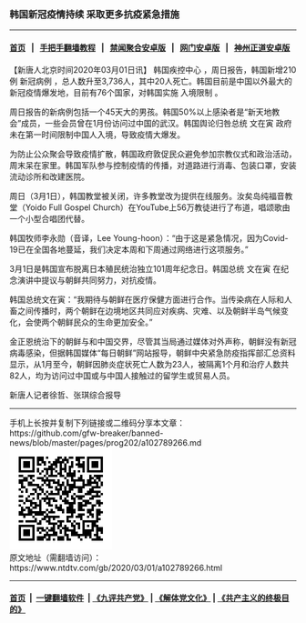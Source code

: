### 韩国新冠疫情持续 采取更多抗疫紧急措施
------------------------

#### [首页](https://github.com/gfw-breaker/banned-news/blob/master/README.md) &nbsp;&nbsp;|&nbsp;&nbsp; [手把手翻墙教程](https://github.com/gfw-breaker/guides/wiki) &nbsp;&nbsp;|&nbsp;&nbsp; [禁闻聚合安卓版](https://github.com/gfw-breaker/bn-android) &nbsp;&nbsp;|&nbsp;&nbsp; [网门安卓版](https://github.com/oGate2/oGate) &nbsp;&nbsp;|&nbsp;&nbsp; [神州正道安卓版](https://github.com/SzzdOgate/update) 



<div><div class="post_content" itemprop="articleBody">
 <p>
  【新唐人北京时间2020年03月01日讯】
  <ok href="https://www.ntdtv.com/gb/韩国疾控中心.htm">
   韩国疾控中心
  </ok>
  ，周日报告，韩国新增210例
  <ok href="https://www.ntdtv.com/gb/新冠病例.htm">
   新冠病例
  </ok>
  ，总人数升至3,736人，其中20人死亡。韩国目前是中国以外最大的新冠疫情爆发地，目前有76个国家，对韩国实施
  <ok href="https://www.ntdtv.com/gb/入境限制.htm">
   入境限制
  </ok>
  。
 </p>
 <p>
  周日报告的新病例包括一个45天大的男孩。韩国50%以上感染者是“新天地教会”成员，一些会员曾在1月份访问过中国的武汉。韩国舆论归咎总统
  <ok href="https://www.ntdtv.com/gb/文在寅.htm">
   文在寅
  </ok>
  政府未在第一时间限制中国人入境，导致疫情大爆发。
 </p>
 <p>
  为防止公众聚会导致疫情扩散，韩国政府敦促民众避免参加宗教仪式和政治活动，周末呆在家里。韩国军队参与控制疫情的传播，对道路进行消毒、包装口罩，安装流动诊所和改建医院。
 </p>
 <p>
  周日（3月1日），韩国教堂被关闭，许多教堂改为提供在线服务。汝矣岛纯福音教堂（Yoido Full Gospel Church）在YouTube上56万教徒进行了布道，唱颂歌由一个小型合唱团代替。
 </p>
 <p>
  韩国牧师李永勋（音译，Lee Young-hoon）：“由于这是紧急情况，因为Covid-19已在全国各地蔓延，我们决定本周和下周通过网络进行这项服务。”
 </p>
 <p>
  3月1日是韩国宣布脱离日本殖民统治独立101周年纪念日。韩国总统
  <ok href="https://www.ntdtv.com/gb/文在寅.htm">
   文在寅
  </ok>
  在纪念演讲中提议与朝鲜共同努力，对抗疫情。
 </p>
 <p>
  韩国总统文在寅：“我期待与朝鲜在医疗保健方面进行合作。当传染病在人际和人畜之间传播时，两个朝鲜在边境地区共同应对疾病、灾难、以及朝鲜半岛气候变化，会使两个朝鲜民众的生命更加安全。”
 </p>
 <p>
  金正恩统治下的朝鲜与和中国交界，尽管其当局通过媒体对外声称，朝鲜没有新冠病毒感染，但据韩国媒体“每日朝鲜”网站报导，朝鲜中央紧急防疫指挥部汇总资料显示，从1月至今，朝鲜因肺炎症状死亡人数为23人，被隔离1个月和治疗人数共82人，均为访问过中国或与中国人接触过的留学生或贸易人员。
 </p>
 <p>
  新唐人记者徐哲、张琪综合报导
 </p>
 <div class="single_ad">
 </div>
</div>
</div>
<hr/>
手机上长按并复制下列链接或二维码分享本文章：<br/>
https://github.com/gfw-breaker/banned-news/blob/master/pages/prog202/a102789266.md <br/>
<a href='https://github.com/gfw-breaker/banned-news/blob/master/pages/prog202/a102789266.md'><img src='https://github.com/gfw-breaker/banned-news/blob/master/pages/prog202/a102789266.md.png'/></a> <br/>
原文地址（需翻墙访问）：https://www.ntdtv.com/gb/2020/03/01/a102789266.html


------------------------
#### [首页](https://github.com/gfw-breaker/banned-news/blob/master/README.md) &nbsp;|&nbsp; [一键翻墙软件](https://github.com/gfw-breaker/nogfw/blob/master/README.md) &nbsp;| [《九评共产党》](https://github.com/gfw-breaker/9ping.md/blob/master/README.md#九评之一评共产党是什么) | [《解体党文化》](https://github.com/gfw-breaker/jtdwh.md/blob/master/README.md) | [《共产主义的终极目的》](https://github.com/gfw-breaker/gczydzjmd.md/blob/master/README.md)


<img src='http://gfw-breaker.win/banned-news/pages/prog202/a102789266.md' width='0px' height='0px'/>